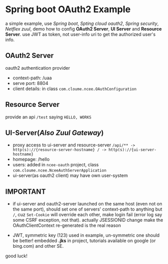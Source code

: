 # Spring boot OAuth2 Example

a simple example, use *Spring boot*, *Spting cloud oauth2*, *Spring security*, *Netflex zuul*, demo how to config **OAuth2 Server**, **UI Server** and **Resource Server**. use JWT as token, not user-info uri to get the authorized user's info.

## OAuth2 Server

oauth2 authentication provider

* context-path: /uaa
* serve port: 8804
* client details: in class ``com.cloume.ncee.OAuthConfiguration``

## Resource Server

provide an api ``/test`` saying ``HELLO, WORKS``

## UI-Server(*Also Zuul Gateway*)

* proxy access to ui-server and resource-server
``
/api/** -> http(s)://{resource-server-hostname}
/ -> http(s)://{ui-server-hostname}
``
* homepage: /hello
* users: added in ``ncee-oauth`` project, class ``com.cloume.ncee.NceeAuthServerApplication``
* ui-server(as oauth2 client) may have own user-system

## IMPORTANT

* if ui-server and oauth2-server launched on the same host (even not on the same port), should set one of servers' context-path to anything but ``/``, cuz ``Set-Cookie`` will override each other, make login fail (error log say some CSRF exception, not that). actually JSESSIONID change make the OAuthClientContext re-generated is the real reason

* JWT, symmetric key (123) used in example, un-symmetric one should be better! embedded **.jks** in project, tutorials available on google (or bing.com) and other SE.

good luck!
